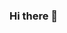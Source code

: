 ### Hi there 👋

<!--
**S-Nathalia/S-Nathalia** is a ✨ _special_ ✨ repository because its `README.md` (this file) appears on your GitHub profile.

<div align="center">
  <a href="https://github.com/S-Nathalia">
  <img height="180em" src="https://github-readme-stats.vercel.app/api?username=S-Nathalia&show_icons=true&theme=dracula&include_all_commits=true&count_private=true"/>
  <img height="180em" src="https://github-readme-stats.vercel.app/api/top-langs/?username=S-Nathalia&layout=compact&langs_count=7&theme=dracula"/>
</div>
-->
